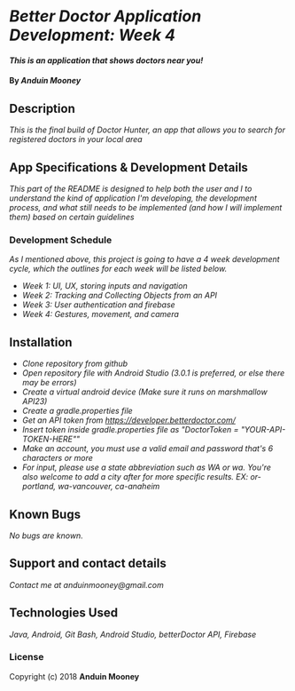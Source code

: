 # _Better Doctor Application Development: Week 4_

#### _This is an application that shows doctors near you!_

#### By _**Anduin Mooney**_

## Description

_This is the final build of Doctor Hunter, an app that allows you to search for registered doctors in your local area_

## App Specifications & Development Details

_This part of the README is designed to help both the user and I to understand the kind of application I'm developing, the development process, and what still needs to be implemented (and how I will implement them) based on certain guidelines_


### Development Schedule

_As I mentioned above, this project is going to have a 4 week development cycle, which the outlines for each week will be listed below._

* _Week 1: UI, UX, storing inputs and navigation_
* _Week 2: Tracking and Collecting Objects from an API_
* _Week 3: User authentication and firebase_
* _Week 4: Gestures, movement, and camera_

## Installation
* _Clone repository from github_
* _Open repository file with Android Studio (3.0.1 is preferred, or else there may be errors)_
* _Create a virtual android device (Make sure it runs on marshmallow API23)_
* _Create a gradle.properties file_
* _Get an API token from https://developer.betterdoctor.com/_
* _Insert token inside gradle.properties file as "DoctorToken = "YOUR-API-TOKEN-HERE""_
* _Make an account, you must use a valid email and password that's 6 characters or more_
* _For input, please use a state abbreviation such as WA or wa. You're also welcome to add a city after for more specific results. EX: or-portland, wa-vancouver, ca-anaheim_

## Known Bugs


_No bugs are known._


## Support and contact details

_Contact me at anduinmooney@gmail.com_

## Technologies Used

_Java, Android, Git Bash, Android Studio, betterDoctor API, Firebase_

### License


Copyright (c) 2018 **Anduin Mooney**



